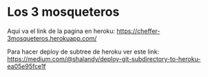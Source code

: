 # Los 3 mosqueteros

Aquì va el link de la pagina en heroku:
https://cheffer-3mosqueteros.herokuapp.com/ 

Para hacer deploy de subtree de heroku ver este link:
https://medium.com/@shalandy/deploy-git-subdirectory-to-heroku-ea05e95fce1f
